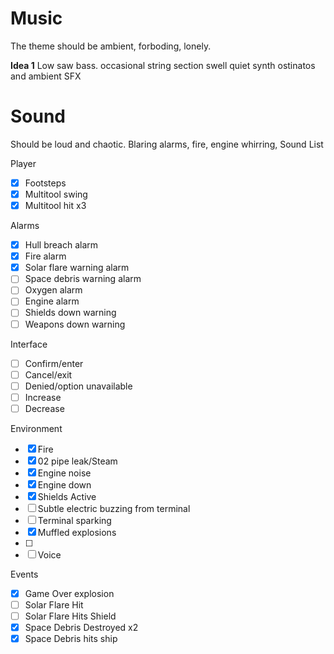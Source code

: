 # Music
The theme should be ambient, forboding, lonely.


**Idea 1**
Low saw bass.
occasional string section swell
quiet synth ostinatos and ambient SFX

# Sound
Should be loud and chaotic. Blaring alarms, fire, engine whirring, 
Sound List

Player
- [x] Footsteps
- [x] Multitool swing
- [x] Multitool hit x3

Alarms
- [x] Hull breach alarm
- [x] Fire alarm
- [x] Solar flare warning alarm
- [ ] Space debris warning alarm
- [ ] Oxygen alarm
- [ ] Engine alarm
- [ ] Shields down warning
- [ ] Weapons down warning

Interface
- [ ] Confirm/enter
- [ ] Cancel/exit
- [ ] Denied/option unavailable
- [ ] Increase
- [ ] Decrease

Environment
- [x] Fire
- [x] 02 pipe leak/Steam
- [x] Engine noise
- [x] Engine down
- [x] Shields Active
- [ ] Subtle electric buzzing from terminal
- [ ] Terminal sparking
- [x] Muffled explosions
- [ ] 
- [ ] Voice

Events
- [x] Game Over explosion
- [ ] Solar Flare Hit
- [ ] Solar Flare Hits Shield
- [x] Space Debris Destroyed x2
- [x] Space Debris hits ship
